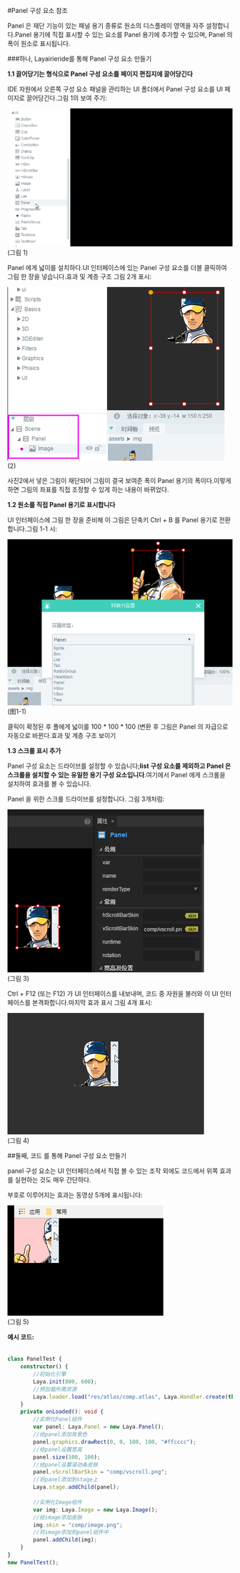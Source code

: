 #Panel 구성 요소 참조

Panel 은 재단 기능이 있는 패널 용기 종류로 원소의 디스플레이 영역을 자주 설정합니다.Panel 용기에 직접 표시할 수 있는 요소를 Panel 용기에 추가할 수 있으며, Panel 의 폭이 원소로 표시됩니다.

###하나, Layairieride를 통해 Panel 구성 요소 만들기

**1.1 끌어당기는 형식으로 Panel 구성 요소를 페이지 편집지에 끌어당긴다**

IDE 자원에서 오른쪽 구성 요소 패널을 관리하는 UI 폴더에서 Panel 구성 요소를 UI 페이지로 끌어당긴다.그림 1의 보여 주기:

![1](img\1.gif)</br> (그림 1)

Panel 에게 넓이를 설치하다.UI 인터페이스에 있는 Panel 구성 요소를 더블 클릭하여 그림 한 장을 넣습니다.효과 및 계층 구조 그림 2개 표시:

![2](img\2.png)</br>(2)

사진2에서 넣은 그림이 재단되어 그림이 결국 보여준 폭이 Panel 용기의 폭이다.이렇게 하면 그림의 좌표를 직접 조정할 수 있게 하는 내용이 바뀌었다.



**1.2 원소를 직접 Panel 용기로 표시합니다**

UI 인터페이스에 그림 한 장을 준비해 이 그림은 단축키 Ctrl + B 를 Panel 용기로 전환합니다.그림 1-1 시:

![1-1](img\1-1.png)</br>(图1-1)


클릭이 확정된 후 폴에게 넓이를 100 * 100 * 100 (변환 후 그림은 Panel 의 자급으로 자동으로 바뀐다.효과 및 계층 구조 보이기

**1.3 스크롤 표시 추가**

Panel 구성 요소는 드라이브를 설정할 수 있습니다;**list 구성 요소를 제외하고 Panel 은 스크롤을 설치할 수 있는 유일한 용기 구성 요소입니다**.여기에서 Panel 에게 스크롤을 설치하여 효과를 볼 수 있습니다.

Panel 을 위한 스크롤 드라이브를 설정합니다. 그림 3개처럼:

![3](img\3.png)</br> (그림 3)

Ctrl + F12 (또는 F12) 가 UI 인터페이스를 내보내며, 코드 중 자원을 불러와 이 UI 인터페이스를 본격화합니다.마지막 효과 표시 그림 4개 표시:

![4](img\4.gif)</br> (그림 4)



##둘째, 코드 를 통해 Panel 구성 요소 만들기

panel 구성 요소는 UI 인터페이스에서 직접 볼 수 있는 조작 외에도 코드에서 위쪽 효과를 실현하는 것도 매우 간단하다.

부호로 이루어지는 효과는 동영상 5개에 표시됩니다:

![5](img\5.gif)</br> (그림 5)

**예시 코드:**


```typescript

class PanelTest {
    constructor() {
        //初始化引擎
        Laya.init(800, 600);
        //预加载所需资源
        Laya.loader.load("res/atlas/comp.atlas", Laya.Handler.create(this, this.onLoaded));
    }
    private onLoaded(): void {
        //实例化Panel组件
        var panel: Laya.Panel = new Laya.Panel();
        //给panel添加背景色
        panel.graphics.drawRect(0, 0, 100, 100, "#ffcccc");
        //给panel设置宽高
        panel.size(100, 100);
        //给panel设置滚动条皮肤
        panel.vScrollBarSkin = "comp/vscroll.png";
        //将panel添加到stage上
        Laya.stage.addChild(panel);

        //实例化Image组件
        var img: Laya.Image = new Laya.Image();
        //给image添加皮肤
        img.skin = "comp/image.png";
        //将image添加到panel组件中
        panel.addChild(img);
    }
}
new PanelTest();
```


